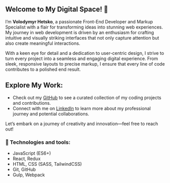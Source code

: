 ## Welcome to My Digital Space! 👋

I’m **Volodymyr Hetsko**, a passionate Front-End Developer and Markup Specialist with a flair for transforming ideas into stunning web experiences. My journey in web development is driven by an enthusiasm for crafting intuitive and visually striking interfaces that not only capture attention but also create meaningful interactions.

With a keen eye for detail and a dedication to user-centric design, I strive to turn every project into a seamless and engaging digital experience. From sleek, responsive layouts to precise markup, I ensure that every line of code contributes to a polished end result.

## Explore My Work:
- Check out my [GitHub](https://github.com/VladimirGetsko) to see a curated collection of my coding projects and contributions.
- Connect with me on [LinkedIn](https://www.linkedin.com/in/volodymyr-hetsko-74b971123/) to learn more about my professional journey and potential collaborations.

Let’s embark on a journey of creativity and innovation—feel free to reach out!

### 🔧 Technologies and tools:
- JavaScript (ES6+)
- React, Redux
- HTML, CSS (SASS, TailwindCSS)
- Git, GitHub
- Gulp, Webpack

